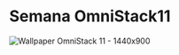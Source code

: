 # Semana OmniStack11
![Wallpaper OmniStack 11 - 1440x900](https://user-images.githubusercontent.com/54145455/77646089-a1206180-6f42-11ea-96c6-4e9d9fe40229.jpg)
